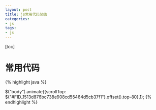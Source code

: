 ```yaml
---
layout: post
title: js常用代码总结
categories:
- js
tags:
- js
---
```


[toc]
# 常用代码

{% highlight java %}

$("body").animate({scrollTop: $("#FID_1513d876bc738e908cd55464d5cb37f1").offset().top-80},1);
{% endhighlight %}
